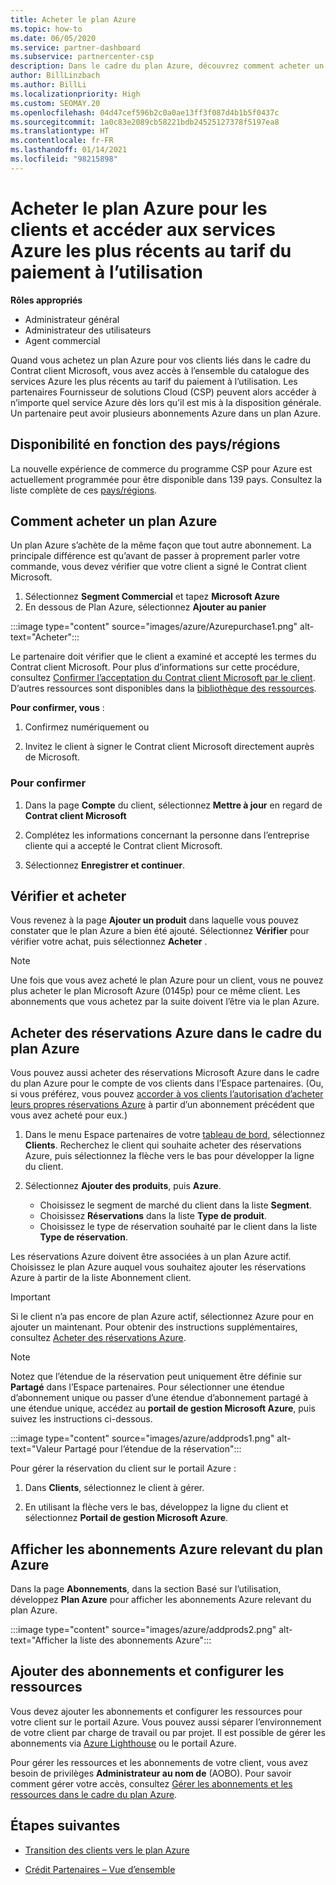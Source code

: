 ```yaml
---
title: Acheter le plan Azure
ms.topic: how-to
ms.date: 06/05/2020
ms.service: partner-dashboard
ms.subservice: partnercenter-csp
description: Dans le cadre du plan Azure, découvrez comment acheter un ou plusieurs abonnements Azure et des réservations Azure, configurer des ressources et consulter ou ajouter des abonnements.
author: BillLinzbach
ms.author: BillLi
ms.localizationpriority: High
ms.custom: SEOMAY.20
ms.openlocfilehash: 04d47cef596b2c0a0ae13ff3f087d4b1b5f0437c
ms.sourcegitcommit: 1a0c83e2089cb58221bdb24525127378f5197ea8
ms.translationtype: HT
ms.contentlocale: fr-FR
ms.lasthandoff: 01/14/2021
ms.locfileid: "98215898"
---
```

# <a name="purchase-the-azure-plan-for-customers--access-the-latest-azure-services-at-pay-as-you-go-rates"></a>Acheter le plan Azure pour les clients et accéder aux services Azure les plus récents au tarif du paiement à l’utilisation

**Rôles appropriés**
- Administrateur général
- Administrateur des utilisateurs
- Agent commercial

Quand vous achetez un plan Azure pour vos clients liés dans le cadre du Contrat client Microsoft, vous avez accès à l’ensemble du catalogue des services Azure les plus récents au tarif du paiement à l’utilisation. Les partenaires Fournisseur de solutions Cloud (CSP) peuvent alors accéder à n’importe quel service Azure dès lors qu’il est mis à la disposition générale. Un partenaire peut avoir plusieurs abonnements Azure dans un plan Azure. 

## <a name="countryregion-availability"></a>Disponibilité en fonction des pays/régions

La nouvelle expérience de commerce du programme CSP pour Azure est actuellement programmée pour être disponible dans 139 pays. Consultez la liste complète de ces [pays/régions](https://query.prod.cms.rt.microsoft.com/cms/api/am/binary/RE3QN0x). 

## <a name="how-to-purchase-azure-plan"></a>Comment acheter un plan Azure

Un plan Azure s’achète de la même façon que tout autre abonnement. La principale différence est qu’avant de passer à proprement parler votre commande, vous devez vérifier que votre client a signé le Contrat client Microsoft.

1. Sélectionnez **Segment Commercial** et tapez **Microsoft Azure** 
2. En dessous de Plan Azure, sélectionnez **Ajouter au panier**

:::image type="content" source="images/azure/Azurepurchase1.png" alt-text="Acheter":::

Le partenaire doit vérifier que le client a examiné et accepté les termes du Contrat client Microsoft. Pour plus d’informations sur cette procédure, consultez [Confirmer l’acceptation du Contrat client Microsoft par le client](confirm-customer-agreement.md). D’autres ressources sont disponibles dans la [bibliothèque des ressources](https://partner.microsoft.com/resources/collection/Microsoft-Customer-Agreement-in-the-CSP-program#/).

**Pour confirmer, vous** : 

1. Confirmez numériquement ou

2. Invitez le client à signer le Contrat client Microsoft directement auprès de Microsoft. 

### <a name="to-confirm"></a>Pour confirmer 

1. Dans la page **Compte** du client, sélectionnez **Mettre à jour** en regard de **Contrat client Microsoft**  

2. Complétez les informations concernant la personne dans l’entreprise cliente qui a accepté le Contrat client Microsoft.

3. Sélectionnez **Enregistrer et continuer**.  

## <a name="review-and-buy"></a>Vérifier et acheter

Vous revenez à la page **Ajouter un produit** dans laquelle vous pouvez constater que le plan Azure a bien été ajouté. Sélectionnez **Vérifier** pour vérifier votre achat, puis sélectionnez **Acheter** . 

>[!Note]
>Une fois que vous avez acheté le plan Azure pour un client, vous ne pouvez plus acheter le plan Microsoft Azure (0145p) pour ce même client. Les abonnements que vous achetez par la suite doivent l’être via le plan Azure.

## <a name="purchase-azure-reservations-under-the-azure-plan"></a>Acheter des réservations Azure dans le cadre du plan Azure 
  
Vous pouvez aussi acheter des réservations Microsoft Azure dans le cadre du plan Azure pour le compte de vos clients dans l’Espace partenaires. (Ou, si vous préférez, vous pouvez [accorder à vos clients l’autorisation d’acheter leurs propres réservations Azure](give-customers-permission.md) à partir d’un abonnement précédent que vous avez acheté pour eux.)

1. Dans le menu Espace partenaires de votre [tableau de bord](https://partner.microsoft.com/dashboard/), sélectionnez **Clients**. Recherchez le client qui souhaite acheter des réservations Azure, puis sélectionnez la flèche vers le bas pour développer la ligne du client.

2. Sélectionnez **Ajouter des produits**, puis **Azure**. 

   - Choisissez le segment de marché du client dans la liste **Segment**.
   - Choisissez **Réservations**  dans la liste **Type de produit**.
   - Choisissez le type de réservation souhaité par le client dans la liste **Type de réservation**.

Les réservations Azure doivent être associées à un plan Azure actif. Choisissez le plan Azure auquel vous souhaitez ajouter les réservations Azure à partir de la liste Abonnement client. 

>[!Important] 
>Si le client n’a pas encore de plan Azure actif, sélectionnez Azure pour en ajouter un maintenant. Pour obtenir des instructions supplémentaires, consultez [Acheter des réservations Azure](azure-reservations-buying.md#purchase-azure-reservations).

>[!Note]
>Notez que l’étendue de la réservation peut uniquement être définie sur **Partagé** dans l’Espace partenaires. Pour sélectionner une étendue d’abonnement unique ou passer d’une étendue d’abonnement partagé à une étendue unique, accédez au **portail de gestion Microsoft Azure**, puis suivez les instructions ci-dessous. 

:::image type="content" source="images/azure/addprods1.png" alt-text="Valeur Partagé pour l’étendue de la réservation":::

Pour gérer la réservation du client sur le portail Azure : 

1. Dans **Clients**, sélectionnez le client à gérer. 

2. En utilisant la flèche vers le bas, développez la ligne du client et sélectionnez **Portail de gestion Microsoft Azure**.  
 
## <a name="view-azure-subscriptions-under-the-azure-plan"></a>Afficher les abonnements Azure relevant du plan Azure

Dans la page **Abonnements**, dans la section Basé sur l’utilisation, développez **Plan Azure** pour afficher les abonnements Azure relevant du plan Azure.

:::image type="content" source="images/azure/addprods2.png" alt-text="Afficher la liste des abonnements Azure"::: 


## <a name="add-subscriptions-and-configure-resources"></a>Ajouter des abonnements et configurer les ressources

Vous devez ajouter les abonnements et configurer les ressources pour votre client sur le portail Azure. Vous pouvez aussi séparer l’environnement de votre client par charge de travail ou par projet. Il est possible de gérer les abonnements via [Azure Lighthouse](https://azure.microsoft.com/services/azure-lighthouse/) ou le portail Azure. 

Pour gérer les ressources et les abonnements de votre client, vous avez besoin de privilèges **Administrateur au nom de** (AOBO). Pour savoir comment gérer votre accès, consultez [Gérer les abonnements et les ressources dans le cadre du plan Azure](azure-plan-manage.md).

## <a name="next-steps"></a>Étapes suivantes

- [Transition des clients vers le plan Azure](azure-plan-transition.md)

- [Crédit Partenaires – Vue d’ensemble](partner-earned-credit.md)
